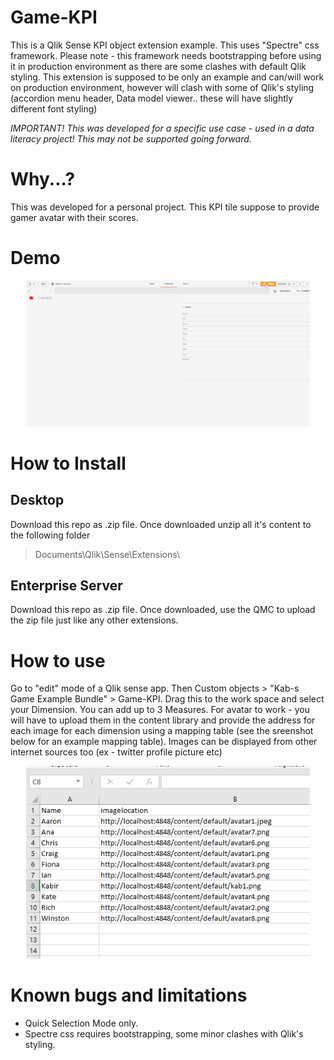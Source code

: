# Game-KPI
This is a Qlik Sense KPI object extension example. This uses "Spectre" css framework. Please note - this framework needs bootstrapping before using it in production environment as there are some clashes with default Qlik styling. This extension is supposed to be only an example and can/will work on production environment, however will clash with some of Qlik's styling (accordion menu header, Data model viewer.. these will have slightly different font styling)


_IMPORTANT! This was developed for a specific use case - used in a data literacy project! This may not be supported going forward._

# Why...?
This was developed for a personal project. This KPI tile suppose to provide gamer avatar with their scores. 

# Demo
<p align="center">
  <img width="90%" alt="variable Manager in action" src="https://github.com/kabir-rab/Game-KPI/blob/master/lib/img/game-kpi.gif">
</p>

# How to Install
## Desktop
Download this repo as .zip file. Once downloaded unzip all it's content to the following folder 
> Documents\Qlik\Sense\Extensions\

## Enterprise Server
Download this repo as .zip file. Once downloaded, use the QMC to upload the zip file just like any other extensions.

# How to use
Go to "edit" mode of a Qlik sense app. Then Custom objects > "Kab-s Game Example Bundle" > Game-KPI. Drag this to the work space and select your Dimension. You can add up to 3 Measures. For avatar to work - you will have to upload them in the content library and provide the address for each image for each dimension using a mapping table (see the sreenshot below for an example mapping table). Images can be displayed from other internet sources too (ex - twitter profile picture etc) 
<p align="center">
  <img width="90%" alt="variable Manager in action" src="https://github.com/kabir-rab/Game-KPI/blob/master/lib/img/mapping.png">
</p>

# Known bugs and limitations
 - Quick Selection Mode only.
 - Spectre css requires bootstrapping, some minor clashes with Qlik's styling.
